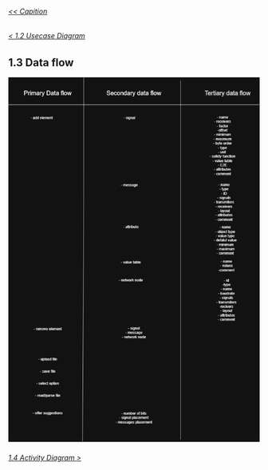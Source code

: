 ###### [<< Capition](/Documentation/Capition.md)
###### [< 1.2 Usecase Diagram](/Documentation/Chapter%201%20-%20Design%20and%20Architecture/1.2%20Usecase%20Diagram.md)

## 1.3 Data flow

![Data flow](/Images/DataFlow.png)

###### [1.4 Activity Diagram >](/Documentation/Chapter%201%20-%20Design%20and%20Architecture/1.4%20Activity%20Diagram.md)